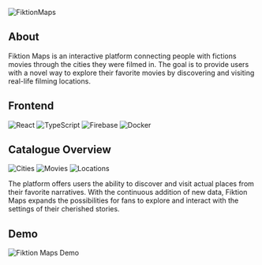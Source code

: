 ![FiktionMaps](https://github.com/franpossetto/m2f-client/blob/main/src/assets/fm_h.png?raw=true)

## About
Fiktion Maps is an interactive platform connecting people with fictions movies through the cities they were filmed in. The goal is to provide users with a novel way to explore their favorite movies by discovering and visiting real-life filming locations.

## Frontend
![React](https://img.shields.io/badge/React-61DAFB.svg?&style=for-the-badge&logo=react&logoColor=black)
![TypeScript](https://img.shields.io/badge/TypeScript-007ACC.svg?&style=for-the-badge&logo=typescript&logoColor=white)
![Firebase](https://img.shields.io/badge/Firebase-F7C52C.svg?&style=for-the-badge&logo=firebase&logoColor=white)
![Docker](https://img.shields.io/badge/Docker-2496ED.svg?&style=for-the-badge&logo=docker&logoColor=white)

## Catalogue Overview
![Cities](https://img.shields.io/badge/Cities-18+-blue.svg?&style=for-the-badge)
![Movies](https://img.shields.io/badge/Movies-328+-brightgreen.svg?&style=for-the-badge)
![Locations](https://img.shields.io/badge/Locations-20+-orange.svg?&style=for-the-badge)

The platform offers users the ability to discover and visit actual places from their favorite narratives. With the continuous addition of new data, Fiktion Maps expands the possibilities for fans to explore and interact with the settings of their cherished stories.

## Demo
![Fiktion Maps Demo](https://github.com/franpossetto/m2f-client/blob/main/src/assets/demo.gif)
